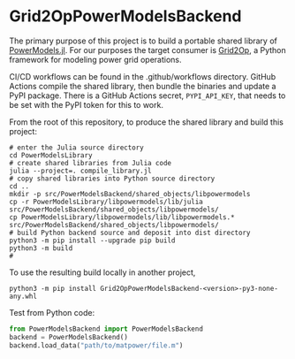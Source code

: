 # Grid2OpPowerModelsBackend

The primary purpose of this project is to build a portable shared library of [PowerModels.jl](https://github.com/lanl-ansi/PowerModels.jl). For our purposes the target consumer is [Grid2Op](https://github.com/Grid2op/grid2op), a Python framework for modeling power grid operations.

CI/CD workflows can be found in the .github/workflows directory. GitHub Actions compile the shared library, then bundle the binaries and update a PyPI package. There is a GitHub Actions secret, `PYPI_API_KEY`, that needs to be set with the PyPI token for this to work.

From the root of this repository, to produce the shared library and build this project:
```shell
# enter the Julia source directory
cd PowerModelsLibrary
# create shared libraries from Julia code
julia --project=. compile_library.jl
# copy shared libraries into Python source directory
cd ..
mkdir -p src/PowerModelsBackend/shared_objects/libpowermodels
cp -r PowerModelsLibrary/libpowermodels/lib/julia src/PowerModelsBackend/shared_objects/libpowermodels/
cp PowerModelsLibrary/libpowermodels/lib/libpowermodels.* src/PowerModelsBackend/shared_objects/libpowermodels/
# build Python backend source and deposit into dist directory
python3 -m pip install --upgrade pip build
python3 -m build
# 
```

To use the resulting build locally in another project, 
```shell
python3 -m pip install Grid2OpPowerModelsBackend-<version>-py3-none-any.whl
```

Test from Python code:
```python
from PowerModelsBackend import PowerModelsBackend
backend = PowerModelsBackend()
backend.load_data("path/to/matpower/file.m")
```

